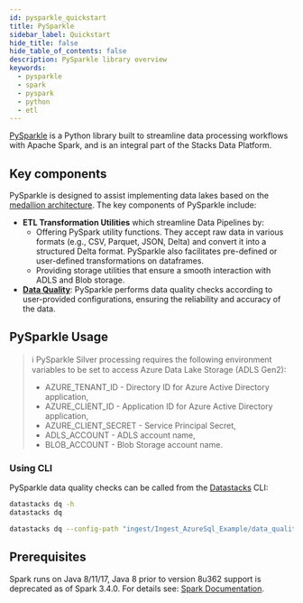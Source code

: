 ```yaml
---
id: pysparkle_quickstart
title: PySparkle
sidebar_label: Quickstart
hide_title: false
hide_table_of_contents: false
description: PySparkle library overview
keywords:
  - pysparkle
  - spark
  - pyspark
  - python
  - etl
---
```


[PySparkle](https://github.com/amido/stacks-azure-data/tree/main/pysparkle) is a Python library built to streamline
data processing workflows with Apache Spark, and is an integral part of the Stacks Data Platform.

## Key components

PySparkle is designed to assist implementing data lakes based on the [medallion architecture](../docs/workloads/azure/data/etl_pipelines/etl_intro_data_azure.md#data-pipelines).
The key components of PySparkle include:

- **ETL Transformation Utilities** which streamline Data Pipelines by:
  - Offering PySpark utility functions. They accept raw data in various formats (e.g., CSV, Parquet, JSON, Delta)
  and convert it into a structured Delta format. PySparkle also facilitates pre-defined or user-defined transformations
  on dataframes.
  - Providing storage utilities that ensure a smooth interaction with ADLS and Blob storage.
- **[Data Quality](pysparkle_data_quality.md)**: PySparkle performs data quality checks according to
  user-provided configurations, ensuring the reliability and accuracy of the data.

## PySparkle Usage

> ℹ️ PySparkle Silver processing requires the following environment variables to be set
> to access Azure Data Lake Storage (ADLS Gen2):
>
> - AZURE_TENANT_ID - Directory ID for Azure Active Directory application,
> - AZURE_CLIENT_ID - Application ID for Azure Active Directory application,
> - AZURE_CLIENT_SECRET - Service Principal Secret,
> - ADLS_ACCOUNT - ADLS account name,
> - BLOB_ACCOUNT - Blob Storage account name.

### Using CLI

PySparkle data quality checks can be called from the [Datastacks](../datastacks.md) CLI:

```bash
datastacks dq -h
datastacks dq

datastacks dq --config-path "ingest/Ingest_AzureSql_Example/data_quality/ingest_dq.json" --container config
```

## Prerequisites

Spark runs on Java 8/11/17, Java 8 prior to version 8u362 support is deprecated as of Spark 3.4.0.
For details see: [Spark Documentation](https://spark.apache.org/docs/latest/).
